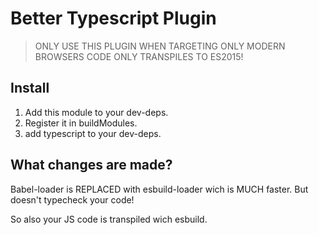 # Better Typescript Plugin

> ONLY USE THIS PLUGIN WHEN TARGETING ONLY MODERN BROWSERS CODE ONLY TRANSPILES TO ES2015!

## Install
1. Add this module to your dev-deps.
2. Register it in buildModules.
3. add typescript to your dev-deps.

## What changes are made?
Babel-loader is REPLACED with esbuild-loader wich is MUCH faster. But doesn't typecheck your code!

So also your JS code is transpiled wich esbuild.

